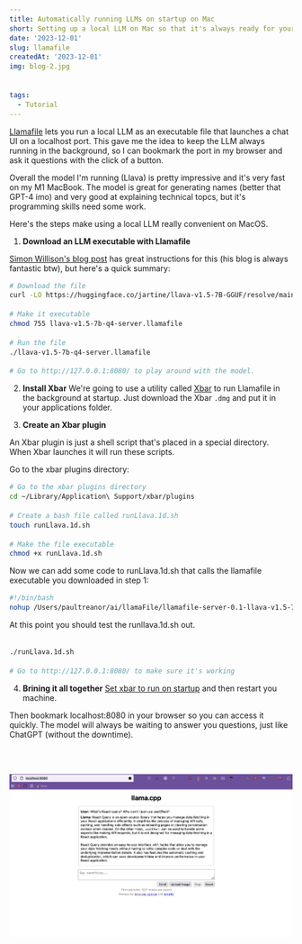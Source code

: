 ```yaml
---
title: Automatically running LLMs on startup on Mac
short: Setting up a local LLM on Mac so that it's always ready for your questions
date: '2023-12-01'
slug: llamafile
createdAt: '2023-12-01'
img: blog-2.jpg


tags:
  - Tutorial
---
```



  

[Llamafile](https://hacks.mozilla.org/2023/11/introducing-llamafile/) lets you run a local LLM as an executable file that launches a chat UI on a localhost port. This gave me the idea to keep the LLM always running in the background, so I can bookmark the port in my browser and ask it questions with the click of a button. 

Overall the model I'm running (Llava) is pretty impressive and it's very fast on my M1 MacBook. The model is great for generating names (better that GPT-4 imo) and very good at explaining technical topcs, but it's programming skills need some work. 

Here's the steps make using a local LLM really convenient on MacOS. 

1. **Download an LLM executable with Llamafile**

  [Simon Willison's blog post](https://simonwillison.net/2023/Nov/29/llamafile/) has great instructions for this (his blog is always fantastic btw), but here's a quick summary:

```bash
# Download the file
curl -LO https://huggingface.co/jartine/llava-v1.5-7B-GGUF/resolve/main/llava-v1.5-7b-q4-server.llamafile

# Make it executable
chmod 755 llava-v1.5-7b-q4-server.llamafile

# Run the file
./llava-v1.5-7b-q4-server.llamafile

# Go to http://127.0.0.1:8080/ to play around with the model. 
```

  

2. **Install Xbar**
We're going to use a utility called [Xbar](https://xbarapp.com/) to run Llamafile in the background at startup. Just download the Xbar `.dmg` and put it in your applications folder.

  
3. **Create an Xbar plugin**

An Xbar plugin is just a shell script that's placed in a special directory. When Xbar launches it will run these scripts.

Go to the xbar plugins directory:

  

```bash
# Go to the xbar plugins directory
cd ~/Library/Application\ Support/xbar/plugins

# Create a bash file called runLlava.1d.sh
touch runLlava.1d.sh

# Make the file executable
chmod +x runLlava.1d.sh
```

Now we can add some code to runLlava.1d.sh that calls the llamafile executable you downloaded in step 1:

```bash
#!/bin/bash
nohup /Users/paultreanor/ai/llamaFile/llamafile-server-0.1-llava-v1.5-7b-q4 &
```


At this point you should test the runllava.1d.sh out. 

  

```bash

./runLlava.1d.sh

# Go to http://127.0.0.1:8080/ to make sure it's working
```

  

4. **Brining it all together**
[Set xbar to run on startup](https://www.idownloadblog.com/2015/03/24/apps-launch-system-startup-mac/) and then restart you machine. 

Then bookmark localhost:8080 in your browser so you can access it quickly. The model will always be waiting to answer you questions, just like ChatGPT (without the downtime).

\
&nbsp;

<img src="/images/llamafile/bookmark.png" alt="llamafile web UI and bookmark">